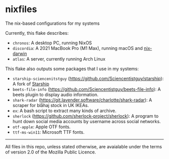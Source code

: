 # nixfiles

The nix-based configurations for my systems

Currently, this flake describes:

- `chronos`: A desktop PC, running NixOS
- `discordia`: A 2021 MacBook Pro (M1 Max), running macOS and [nix-darwin](https://github.com/LnL7/nix-darwin)
- `atlas`: A server, currently running Arch Linux

This flake also outputs some packages that I use in my systems:

- `starship-sciencenitstguy` (https://github.com/Sciencentistguy/starship): A fork of [Starship](https://starship.rs/)
- `beets-file-info` (https://github.com/Sciencentistguy/beets-file-info): A beets plugin to display audio information.
- `shark-radar` (https://git.lavender.software/charlotte/shark-radar): A scraper for blåhaj stock in UK IKEAs.
- `ex`: A bash script to extract many kinds of archive.
- `sherlock` (https://github.com/sherlock-project/sherlock): A program to hunt down social media accounts by username across social networks.
- `otf-apple`: Apple OTF fonts.
- `ttf-ms-win11`: Microsoft TTF fonts.

---

All files in this repo, unless stated otherwise, are avaialable under the terms of version 2.0 of the Mozilla Public Licence.
